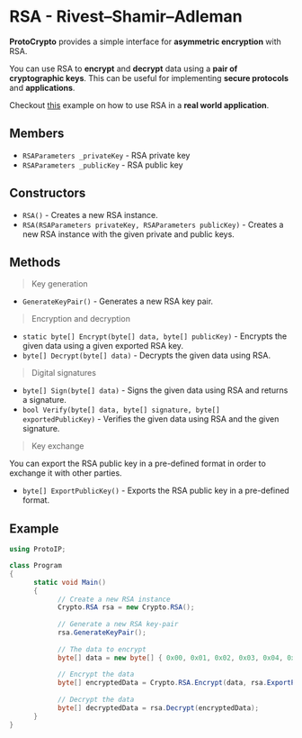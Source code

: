 # RSA - Rivest–Shamir–Adleman

**ProtoCrypto** provides a simple interface for **asymmetric encryption** with RSA.

You can use RSA to **encrypt** and **decrypt** data using a **pair of cryptographic keys**. This can be useful for implementing **secure protocols** and **applications**.

Checkout [this](secure-protocols.md) example on how to use RSA in a **real world application**.

## Members

- `RSAParameters _privateKey` - RSA private key
- `RSAParameters _publicKey` - RSA public key

## Constructors

- `RSA()` - Creates a new RSA instance.
- `RSA(RSAParameters privateKey, RSAParameters publicKey)` - Creates a new RSA instance with the given private and public keys.

## Methods

> Key generation

- `GenerateKeyPair()` - Generates a new RSA key pair.

> Encryption and decryption

- `static byte[] Encrypt(byte[] data, byte[] publicKey)` - Encrypts the given data using a given exported RSA key.
- `byte[] Decrypt(byte[] data)` - Decrypts the given data using RSA.

> Digital signatures

- `byte[] Sign(byte[] data)` - Signs the given data using RSA and returns a signature.
- `bool Verify(byte[] data, byte[] signature, byte[] exportedPublicKey)` - Verifies the given data using RSA and the given signature.

> Key exchange

You can export the RSA public key in a pre-defined format in order to exchange it with other parties.

- `byte[] ExportPublicKey()` - Exports the RSA public key in a pre-defined format.

## Example

```csharp
using ProtoIP;

class Program
{
      static void Main()
      {
            // Create a new RSA instance
            Crypto.RSA rsa = new Crypto.RSA();
      
            // Generate a new RSA key-pair
            rsa.GenerateKeyPair();
      
            // The data to encrypt
            byte[] data = new byte[] { 0x00, 0x01, 0x02, 0x03, 0x04, 0x05 };
      
            // Encrypt the data
            byte[] encryptedData = Crypto.RSA.Encrypt(data, rsa.ExportPublicKey());
      
            // Decrypt the data
            byte[] decryptedData = rsa.Decrypt(encryptedData);
      }
}

```
